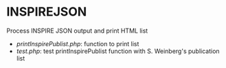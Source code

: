 # INSPIREJSON
Process INSPIRE JSON output and print HTML list

- *printInspirePublist.php*: function to print list
- *test.php*: test printInspirePublist function with S. Weinberg's publication list
